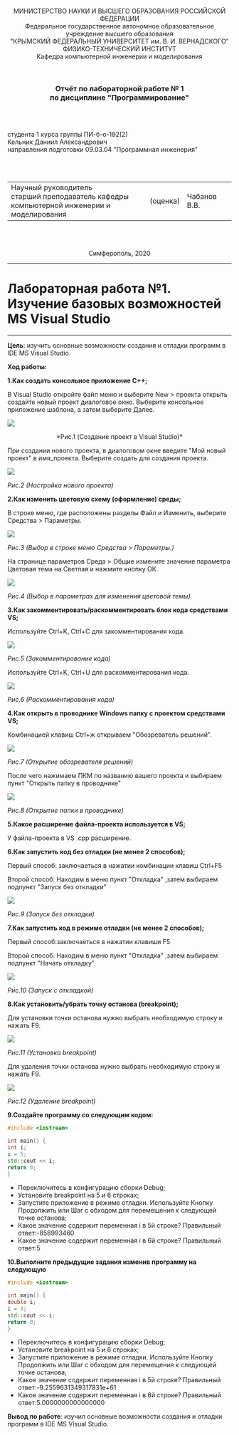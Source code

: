 <p align="center">МИНИСТЕРСТВО НАУКИ  И ВЫСШЕГО ОБРАЗОВАНИЯ РОССИЙСКОЙ ФЕДЕРАЦИИ<br>
Федеральное государственное автономное образовательное учреждение высшего образования<br>
"КРЫМСКИЙ ФЕДЕРАЛЬНЫЙ УНИВЕРСИТЕТ им. В. И. ВЕРНАДСКОГО"<br>
ФИЗИКО-ТЕХНИЧЕСКИЙ ИНСТИТУТ<br>
Кафедра компьютерной инженерии и моделирования</p>
<br>
<h3 align="center">Отчёт по лабораторной работе № 1<br> по дисциплине "Программирование"</h3>
<br><br>
<p>студента 1 курса группы ПИ-б-о-192(2)<br>
Кельник Даниил Александрович<br>
направления подготовки 09.03.04 "Программная инженерия"</p>
<br><br>
<table>
<tr><td>Научный руководитель<br> старший преподаватель кафедры<br> компьютерной инженерии и моделирования</td>
<td>(оценка)</td>
<td>Чабанов В.В.</td>
</tr>
</table>
<br><br>
<p align="center">Симферополь, 2020</p>
<hr>


# Лабораторная работа №1. Изучение базовых возможностей MS Visual Studio
---
**Цель**: изучить основные возможности создания и отладки программ в IDE MS Visual Studio.


**Ход работы:**

**1.Как создать консольное приложение С++;**

В Visual Studio откройте файл меню и выберите New > проекта открыть создайте новый проект диалоговое окно. Выберите консольное приложение шаблона, а затем выберите Далее.

<img src="Screen/Screen1.jpg"
align="center">

<p align="center">
*Рис.1 (Cоздание проект в Visual Studio)*
</p>

При создании нового проекта, в диалоговом окне введите "Мой новый проект" в имя_проекта. Выберите создать для создания проекта.

<img src="Screen/Screen2.jpg"
align="center">


*Рис.2 (Настройка нового проекта)*

**2.Как изменить цветовую схему (оформление) среды;**

В строке меню, где расположены разделы Файл и Изменить, выберите Средства > Параметры.

<img src="Screen/Screen3.jpg"
align="center">

*Рис.3 (Выбор в строке меню Средства > Параметры.)* 
 
На странице параметров Среда > Общие измените значение параметра Цветовая тема на Светлая и нажмите кнопку ОК.

<img src="Screen/Screen4.jpg"
align="center">

*Рис.4 (Выбор в параметрах для изменения цветовой темы)*

**3.Как закомментировать/раскомментировать блок кода средствами VS;**

Используйте Ctrl+K, Ctrl+C для закомментирования кода.

<img src="Screen/Screen5.jpg"
align="center">

*Рис.5 (Закомментирование кода)*

Используйте Ctrl+K, Ctrl+U для раскомментирования кода.

<img src="Screen/Screen5.jpg"
align="center">

*Рис.6 (Раскомментирования кода)*

**4.Как открыть в проводнике Windows папку с проектом средствами VS;**

Комбинацией клавиш Ctrl+ж открываем "Обозреватель решений".

<img src="Screen/Screen6.jpg"
align="center">

*Рис.7 (Открытие обозревателя решений)*

После чего нажимаем ПКМ по названию вашего проекта и выбираем пункт "Открыть папку в проводнике"

<img src="Screen/Screen7.jpg"
align="center">

*Рис.8 (Открытие папки в проводнике)*

**5.Какое расширение файла-проекта используется в VS;**

У файла-проекта в VS .cpp расширение.

**6.Как запустить код без отладки (не менее 2 способов);**

Первый способ: заключаеться в нажатии комбинации клавиш Ctrl+F5

Второй способ: Находим в меню пункт "Откладка" ,затем выбираем подпункт "Запуск без откладки"

<img src="Screen/Screen8.jpg"
align="center">

*Рис.9 (Запуск без откладки)*

**7.Как запустить код в режиме отладки (не менее 2 способов);**

Первый способ:заключаеться в нажатии клавиши F5

Второй способ: Находим в меню пункт "Откладка" ,затем выбираем подпункт "Начать откладку"

<img src="Screen/Screen8.jpg"
align="center">

*Рис.10 (Запуск с откладкой)*

**8.Как установить/убрать точку останова (breakpoint);**

Для установки точки останова нужно выбрать необходимую строку и нажать F9.

<img src="Screen/Screen9.jpg"
align="center">

*Рис.11 (Установка breakpoint)*

Для удаления точки останова нужно выбрать необходимую строку и нажать F9.

<img src="Screen/Screen10.jpg"
align="center">
 
*Рис.12 (Удаление breakpoint)*

**9.Создайте программу со следующим кодом:**

```c++
#include <iostream>

int main() {
int i;
i = 5;
std::cout << i;
return 0;
}
```
* Переключитесь в конфигурацию сборки Debug;
* Установите breakpoint на 5 и 6 строках;
* Запустите приложение в режиме отладки. Используйте Кнопку Продолжить или Шаг с обходом для перемещения к следующей точке останова;
* Какое значение содержит переменная i в 5й строке? Правильный ответ:-858993460
* Какое значение содержит переменная i в 6й строке? Правильный ответ:5

**10.Выполните предыдущие задания изменив программу на следующую**

```c++
#include <iostream>

int main() {
double i;
i = 5;
std::cout << i;
return 0;
}
```
* Переключитесь в конфигурацию сборки Debug;
* Установите breakpoint на 5 и 6 строках;
* Запустите приложение в режиме отладки. Используйте Кнопку Продолжить или Шаг с обходом для перемещения к следующей точке останова;
* Какое значение содержит переменная i в 5й строке? Правильный ответ:-9.2559631349317831e+61
* Какое значение содержит переменная i в 6й строке? Правильный ответ:5.0000000000000000

**Вывод по работе**: изучил основные возможности создания и отладки программ в IDE MS Visual Studio.



